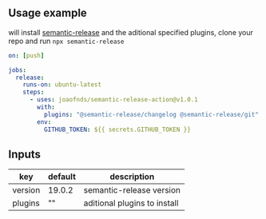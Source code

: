 ## Usage example

will install [semantic-release](https://github.com/semantic-release/semantic-release) and
the aditional specified plugins, clone your repo and run `npx semantic-release`

```yaml
on: [push]

jobs:
  release:
    runs-on: ubuntu-latest
    steps:
      - uses: joaofnds/semantic-release-action@v1.0.1
        with:
          plugins: "@semantic-release/changelog @semantic-release/git"
        env:
          GITHUB_TOKEN: ${{ secrets.GITHUB_TOKEN }}
```

## Inputs

| key     | default | description                  |
| ------- | ------- | ---------------------------- |
| version | 19.0.2  | semantic-release version     |
| plugins | ""      | aditional plugins to install |

